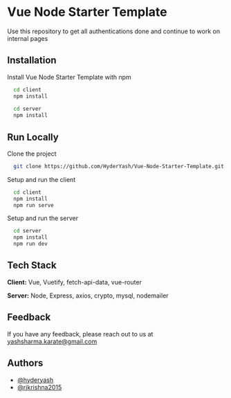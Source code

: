 
# Vue Node Starter Template

Use this repository to get all authentications done and continue to work on internal pages


## Installation

Install Vue Node Starter Template with npm

```bash
  cd client
  npm install
  
  cd server
  npm install
```
    
## Run Locally

Clone the project

```bash
  git clone https://github.com/HyderYash/Vue-Node-Starter-Template.git
```

Setup and run the client

```bash
  cd client
  npm install
  npm run serve
```

Setup and run the server

```bash
  cd server
  npm install
  npm run dev
```
## Tech Stack

**Client:** Vue, Vuetify, fetch-api-data, vue-router

**Server:** Node, Express, axios, crypto, mysql, nodemailer


## Feedback

If you have any feedback, please reach out to us at yashsharma.karate@gmail.com


## Authors

- [@hyderyash](https://github.com/HyderYash)
- [@rjkrishna2015](https://github.com/rjkrishna2015)
